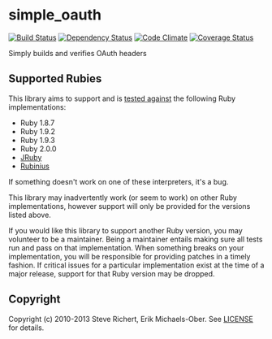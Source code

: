 # simple_oauth

[![Build Status](https://secure.travis-ci.org/laserlemon/simple_oauth.png)](http://travis-ci.org/laserlemon/simple_oauth)
[![Dependency Status](https://gemnasium.com/laserlemon/simple_oauth.png)](https://gemnasium.com/laserlemon/simple_oauth)
[![Code Climate](https://codeclimate.com/github/laserlemon/simple_oauth.png)](https://codeclimate.com/github/laserlemon/simple_oauth)
[![Coverage Status](https://coveralls.io/repos/laserlemon/simple_oauth/badge.png?branch=master)](https://coveralls.io/r/laserlemon/simple_oauth)

Simply builds and verifies OAuth headers

## Supported Rubies
This library aims to support and is [tested
against](http://travis-ci.org/laserlemon/simple_oauth) the following Ruby
implementations:

* Ruby 1.8.7
* Ruby 1.9.2
* Ruby 1.9.3
* Ruby 2.0.0
* [JRuby](http://jruby.org/)
* [Rubinius](http://rubini.us/)

If something doesn't work on one of these interpreters, it's a bug.

This library may inadvertently work (or seem to work) on other Ruby
implementations, however support will only be provided for the versions listed
above.

If you would like this library to support another Ruby version, you may
volunteer to be a maintainer. Being a maintainer entails making sure all tests
run and pass on that implementation. When something breaks on your
implementation, you will be responsible for providing patches in a timely
fashion. If critical issues for a particular implementation exist at the time
of a major release, support for that Ruby version may be dropped.

## Copyright
Copyright (c) 2010-2013 Steve Richert, Erik Michaels-Ober. See
[LICENSE](LICENSE.md) for details.
